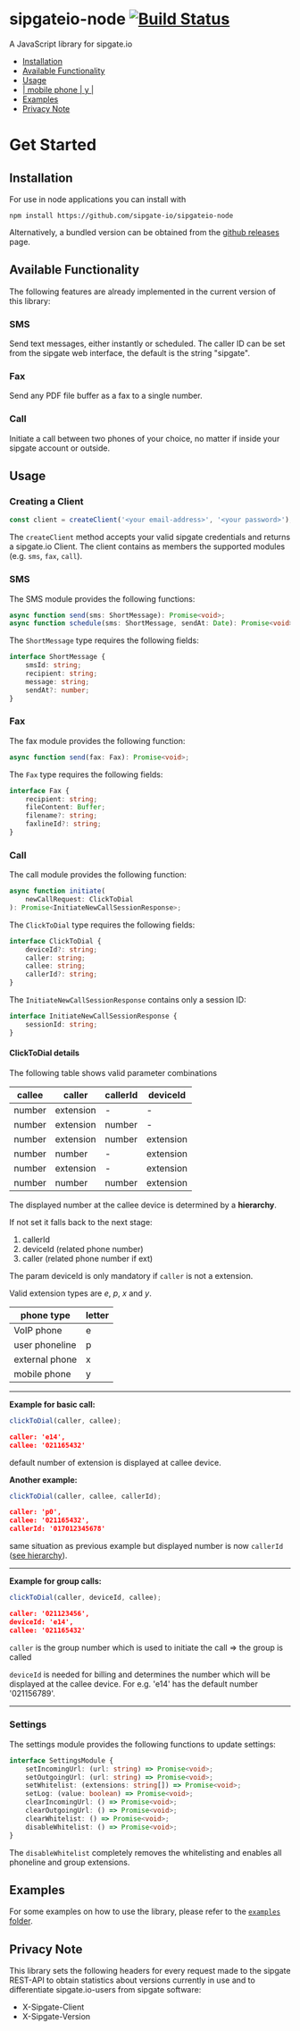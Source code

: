 # sipgateio-node [![Build Status](https://travis-ci.com/sipgate-io/sipgateio-node.svg?branch=master)](https://travis-ci.com/sipgate-io/sipgateio-node)

A JavaScript library for sipgate.io

- [Installation](#installation)
- [Available Functionality](#available-functionality)
- [Usage](#usage)
- [| mobile phone | y |](#mobile-phone--y)
- [Examples](#examples)
- [Privacy Note](#privacy-note)

# Get Started

## Installation

For use in node applications you can install with

```console
npm install https://github.com/sipgate-io/sipgateio-node
```

Alternatively, a bundled version can be obtained from the [github releases](https://github.com/sipgate-io/sipgateio-node/releases) page.

## Available Functionality

The following features are already implemented in the current version of this library:

### SMS

Send text messages, either instantly or scheduled. The caller ID can be set from the sipgate web interface, the default is the string "sipgate".

### Fax

Send any PDF file buffer as a fax to a single number.

### Call

Initiate a call between two phones of your choice, no matter if inside your sipgate account or outside.

## Usage

### Creating a Client

```typescript
const client = createClient('<your email-address>', '<your password>');
```

The `createClient` method accepts your valid sipgate credentials and returns a sipgate.io Client.
The client contains as members the supported modules (e.g. `sms`, `fax`, `call`).

### SMS

The SMS module provides the following functions:

```typescript
async function send(sms: ShortMessage): Promise<void>;
async function schedule(sms: ShortMessage, sendAt: Date): Promise<void>;
```

The `ShortMessage` type requires the following fields:

```typescript
interface ShortMessage {
	smsId: string;
	recipient: string;
	message: string;
	sendAt?: number;
}
```

### Fax

The fax module provides the following function:

```typescript
async function send(fax: Fax): Promise<void>;
```

The `Fax` type requires the following fields:

```typescript
interface Fax {
	recipient: string;
	fileContent: Buffer;
	filename?: string;
	faxlineId?: string;
}
```

### Call

The call module provides the following function:

```typescript
async function initiate(
	newCallRequest: ClickToDial
): Promise<InitiateNewCallSessionResponse>;
```

The `ClickToDial` type requires the following fields:

```typescript
interface ClickToDial {
	deviceId?: string;
	caller: string;
	callee: string;
	callerId?: string;
}
```

The `InitiateNewCallSessionResponse` contains only a session ID:

```typescript
interface InitiateNewCallSessionResponse {
	sessionId: string;
}
```

#### ClickToDial details

The following table shows valid parameter combinations

| callee | caller    | callerId | deviceId  |
| ------ | --------- | -------- | --------- |
| number | extension | -        | -         |
| number | extension | number   | -         |
| number | extension | number   | extension |
| number | number    | -        | extension |
| number | extension | -        | extension |
| number | number    | number   | extension |

The displayed number at the callee device is determined by a **hierarchy**.

If not set it falls back to the next stage:

1. callerId
2. deviceId (related phone number)
3. caller (related phone number if ext)

The param deviceId is only mandatory if `caller` is not a extension.

Valid extension types are _e_, _p_, _x_ and _y_.

| phone type     | letter |
| -------------- | ------ |
| VoIP phone     | e      |
| user phoneline | p      |
| external phone | x      |
| mobile phone   | y      |

---

**Example for basic call:**

```typescript
clickToDial(caller, callee);
```

```json
caller: 'e14',
callee: '021165432'
```

default number of extension is displayed at callee device.

**Another example:**

```typescript
clickToDial(caller, callee, callerId);
```

```json
caller: 'p0',
callee: '021165432',
callerId: '017012345678'
```

same situation as previous example but displayed number is now `callerId` ([see hierarchy](###ClickToDial-details)).

---

**Example for group calls:**

```typescript
clickToDial(caller, deviceId, callee);
```

```json
caller: '021123456',
deviceId: 'e14',
callee: '021165432'
```

`caller` is the group number which is used to initiate the call => the group is called

`deviceId` is needed for billing and determines the number which will be displayed at the callee device. For e.g. 'e14' has the default number '021156789'.

---

### Settings

The settings module provides the following functions to update settings:

```typescript
interface SettingsModule {
	setIncomingUrl: (url: string) => Promise<void>;
	setOutgoingUrl: (url: string) => Promise<void>;
	setWhitelist: (extensions: string[]) => Promise<void>;
	setLog: (value: boolean) => Promise<void>;
	clearIncomingUrl: () => Promise<void>;
	clearOutgoingUrl: () => Promise<void>;
	clearWhitelist: () => Promise<void>;
	disableWhitelist: () => Promise<void>;
}
```

The `disableWhitelist` completely removes the whitelisting and enables all phoneline and group extensions.

## Examples

For some examples on how to use the library, please refer to the [`examples` folder](./examples).

## Privacy Note

This library sets the following headers for every request made to the sipgate REST-API to obtain statistics about versions currently in use and to differentiate sipgate.io-users from sipgate software:

- X-Sipgate-Client
- X-Sipgate-Version
